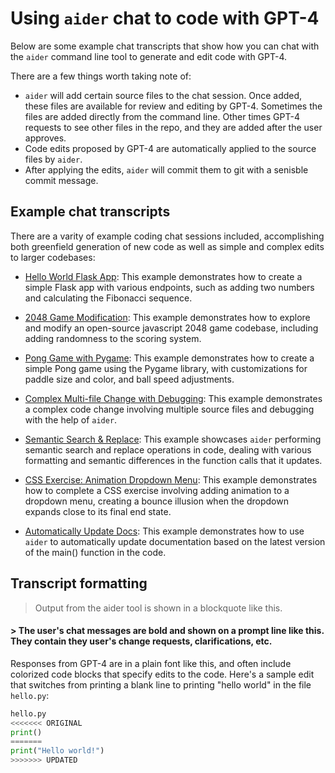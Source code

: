 # Using `aider` chat to code with GPT-4

Below are some example chat transcripts that show how you can chat with
the `aider` command line tool
to generate and edit code with GPT-4.

There are a few things worth taking note of:

  - `aider` will add certain source files to the chat session. Once added, these files are available for review and editing by GPT-4. Sometimes the files are added directly from the command line. Other times GPT-4 requests to see other files in the repo, and they are added after the user approves.
  - Code edits proposed by GPT-4 are automatically applied to the source files by `aider`.
  - After applying the edits, `aider` will commit them to git with a senisble commit message.

## Example chat transcripts

There are a varity of example coding chat sessions included,
accomplishing both greenfield generation of new code as well as simple and complex edits to larger codebases:

* [Hello World Flask App](hello-world-flask.md): This example demonstrates how to create a simple Flask app with various endpoints, such as adding two numbers and calculating the Fibonacci sequence.

* [2048 Game Modification](2048-game.md): This example demonstrates how to explore and modify an open-source javascript 2048 game codebase, including adding randomness to the scoring system.

* [Pong Game with Pygame](pong.md): This example demonstrates how to create a simple Pong game using the Pygame library, with customizations for paddle size and color, and ball speed adjustments.

* [Complex Multi-file Change with Debugging](complex-change.md): This example demonstrates a complex code change involving multiple source files and debugging with the help of `aider`.

* [Semantic Search & Replace](semantic-search-replace.md): This example showcases `aider` performing semantic search and replace operations in code, dealing with various formatting and semantic differences in the function calls that it updates.

* [CSS Exercise: Animation Dropdown Menu](css-exercises.md): This example demonstrates how to complete a CSS exercise involving adding animation to a dropdown menu, creating a bounce illusion when the dropdown expands close to its final end state.

* [Automatically Update Docs](update-docs.md): This example demonstrates how to use `aider` to automatically update documentation based on the latest version of the main() function in the code.

## Transcript formatting

> Output from the aider tool is shown in a blockquote like this.

#### > The user's chat messages are bold and shown on a prompt line like this. They contain they user's change requests, clarifications, etc.

Responses from GPT-4 are in a plain font like this, and often include colorized code blocks that specify edits to the code.
Here's a sample edit that switches from printing a blank line to printing "hello world" in the file `hello.py`:

```python
hello.py
<<<<<<< ORIGINAL
print()
=======
print("Hello world!")
>>>>>>> UPDATED
```
